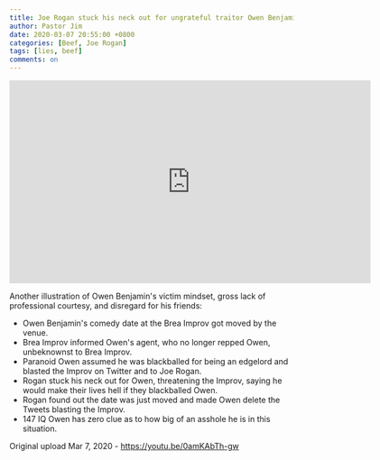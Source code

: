 ```yaml
---
title: Joe Rogan stuck his neck out for ungrateful traitor Owen Benjamin
author: Pastor Jim
date: 2020-03-07 20:55:00 +0800
categories: [Beef, Joe Rogan]
tags: [lies, beef]
comments: on
---
```




<iframe width="640" height="360" scrolling="no" frameborder="0" style="border: none;" src="https://www.bitchute.com/embed/gJX2oWs3xyFW/"></iframe>

Another illustration of Owen Benjamin's victim mindset, gross lack of professional courtesy, and disregard for his friends:
- Owen Benjamin's comedy date at the Brea Improv got moved by the venue.
- Brea Improv informed Owen's agent, who no longer repped Owen, unbeknownst to Brea Improv.
- Paranoid Owen assumed he was blackballed for being an edgelord and blasted the Improv on Twitter and to Joe Rogan.
- Rogan stuck his neck out for Owen, threatening the Improv, saying he would make their lives hell if they blackballed Owen.
- Rogan found out the date was just moved and made Owen delete the Tweets blasting the Improv.
- 147 IQ Owen has zero clue as to how big of an asshole he is in this situation.



Original upload Mar 7, 2020 - https://youtu.be/0amKAbTh-gw

